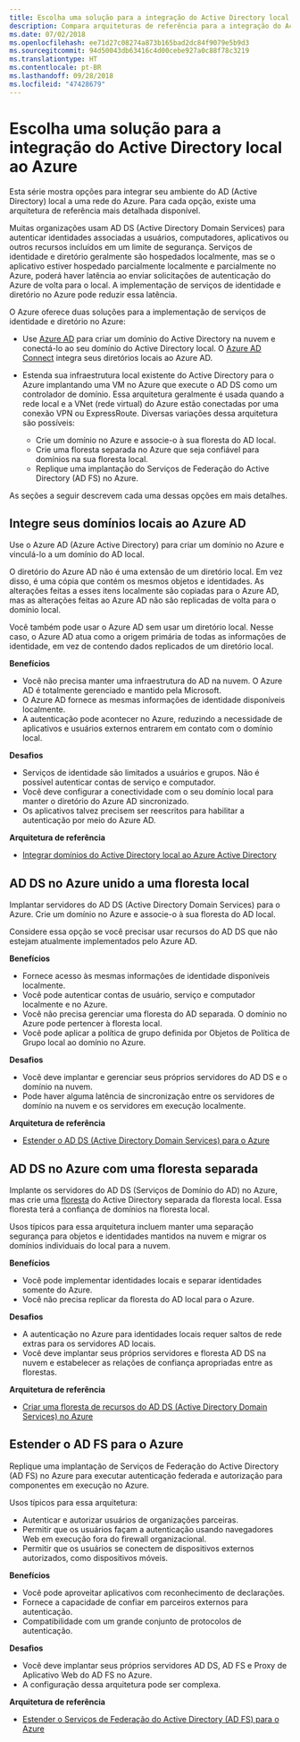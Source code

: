 ```yaml
---
title: Escolha uma solução para a integração do Active Directory local ao Azure.
description: Compara arquiteturas de referência para a integração do Active Directory local ao Azure.
ms.date: 07/02/2018
ms.openlocfilehash: ee71d27c08274a873b165bad2dc84f9079e5b9d3
ms.sourcegitcommit: 94d50043db63416c4d00cebe927a0c88f78c3219
ms.translationtype: HT
ms.contentlocale: pt-BR
ms.lasthandoff: 09/28/2018
ms.locfileid: "47428679"
---
```

# <a name="choose-a-solution-for-integrating-on-premises-active-directory-with-azure"></a>Escolha uma solução para a integração do Active Directory local ao Azure

Esta série mostra opções para integrar seu ambiente do AD (Active Directory) local a uma rede do Azure. Para cada opção, existe uma arquitetura de referência mais detalhada disponível.

Muitas organizações usam AD DS (Active Directory Domain Services) para autenticar identidades associadas a usuários, computadores, aplicativos ou outros recursos incluídos em um limite de segurança. Serviços de identidade e diretório geralmente são hospedados localmente, mas se o aplicativo estiver hospedado parcialmente localmente e parcialmente no Azure, poderá haver latência ao enviar solicitações de autenticação do Azure de volta para o local. A implementação de serviços de identidade e diretório no Azure pode reduzir essa latência.

O Azure oferece duas soluções para a implementação de serviços de identidade e diretório no Azure: 

* Use [Azure AD][azure-active-directory] para criar um domínio do Active Directory na nuvem e conectá-lo ao seu domínio do Active Directory local. O [Azure AD Connect][azure-ad-connect] integra seus diretórios locais ao Azure AD.

* Estenda sua infraestrutura local existente do Active Directory para o Azure implantando uma VM no Azure que execute o AD DS como um controlador de domínio. Essa arquitetura geralmente é usada quando a rede local e a VNet (rede virtual) do Azure estão conectadas por uma conexão VPN ou ExpressRoute. Diversas variações dessa arquitetura são possíveis: 

    - Crie um domínio no Azure e associe-o à sua floresta do AD local.
    - Crie uma floresta separada no Azure que seja confiável para domínios na sua floresta local.
    - Replique uma implantação do Serviços de Federação do Active Directory (AD FS) no Azure. 

As seções a seguir descrevem cada uma dessas opções em mais detalhes.

## <a name="integrate-your-on-premises-domains-with-azure-ad"></a>Integre seus domínios locais ao Azure AD

Use o Azure AD (Azure Active Directory) para criar um domínio no Azure e vinculá-lo a um domínio do AD local. 

O diretório do Azure AD não é uma extensão de um diretório local. Em vez disso, é uma cópia que contém os mesmos objetos e identidades. As alterações feitas a esses itens localmente são copiadas para o Azure AD, mas as alterações feitas ao Azure AD não são replicadas de volta para o domínio local.

Você também pode usar o Azure AD sem usar um diretório local. Nesse caso, o Azure AD atua como a origem primária de todas as informações de identidade, em vez de contendo dados replicados de um diretório local.

**Benefícios**

* Você não precisa manter uma infraestrutura do AD na nuvem. O Azure AD é totalmente gerenciado e mantido pela Microsoft.
* O Azure AD fornece as mesmas informações de identidade disponíveis localmente.
* A autenticação pode acontecer no Azure, reduzindo a necessidade de aplicativos e usuários externos entrarem em contato com o domínio local.

**Desafios**

* Serviços de identidade são limitados a usuários e grupos. Não é possível autenticar contas de serviço e computador.
* Você deve configurar a conectividade com o seu domínio local para manter o diretório do Azure AD sincronizado. 
* Os aplicativos talvez precisem ser reescritos para habilitar a autenticação por meio do Azure AD.

**Arquitetura de referência**

- [Integrar domínios do Active Directory local ao Azure Active Directory][aad]

## <a name="ad-ds-in-azure-joined-to-an-on-premises-forest"></a>AD DS no Azure unido a uma floresta local

Implantar servidores do AD DS (Active Directory Domain Services) para o Azure. Crie um domínio no Azure e associe-o à sua floresta do AD local. 

Considere essa opção se você precisar usar recursos do AD DS que não estejam atualmente implementados pelo Azure AD. 

**Benefícios**

* Fornece acesso às mesmas informações de identidade disponíveis localmente.
* Você pode autenticar contas de usuário, serviço e computador localmente e no Azure.
* Você não precisa gerenciar uma floresta do AD separada. O domínio no Azure pode pertencer à floresta local.
* Você pode aplicar a política de grupo definida por Objetos de Política de Grupo local ao domínio no Azure.

**Desafios**

* Você deve implantar e gerenciar seus próprios servidores do AD DS e o domínio na nuvem.
* Pode haver alguma latência de sincronização entre os servidores de domínio na nuvem e os servidores em execução localmente.

**Arquitetura de referência**

- [Estender o AD DS (Active Directory Domain Services) para o Azure][ad-ds]

## <a name="ad-ds-in-azure-with-a-separate-forest"></a>AD DS no Azure com uma floresta separada

Implante os servidores do AD DS (Serviços de Domínio do AD) no Azure, mas crie uma [floresta][ad-forest-defn] do Active Directory separada da floresta local. Essa floresta terá a confiança de domínios na floresta local.

Usos típicos para essa arquitetura incluem manter uma separação segurança para objetos e identidades mantidos na nuvem e migrar os domínios individuais do local para a nuvem.

**Benefícios**

* Você pode implementar identidades locais e separar identidades somente do Azure.
* Você não precisa replicar da floresta do AD local para o Azure.

**Desafios**

* A autenticação no Azure para identidades locais requer saltos de rede extras para os servidores AD locais.
* Você deve implantar seus próprios servidores e floresta AD DS na nuvem e estabelecer as relações de confiança apropriadas entre as florestas.

**Arquitetura de referência**

- [Criar uma floresta de recursos do AD DS (Active Directory Domain Services) no Azure][ad-ds-forest]

## <a name="extend-ad-fs-to-azure"></a>Estender o AD FS para o Azure

Replique uma implantação de Serviços de Federação do Active Directory (AD FS) no Azure para executar autenticação federada e autorização para componentes em execução no Azure. 

Usos típicos para essa arquitetura:

* Autenticar e autorizar usuários de organizações parceiras.
* Permitir que os usuários façam a autenticação usando navegadores Web em execução fora do firewall organizacional.
* Permitir que os usuários se conectem de dispositivos externos autorizados, como dispositivos móveis. 

**Benefícios**

* Você pode aproveitar aplicativos com reconhecimento de declarações.
* Fornece a capacidade de confiar em parceiros externos para autenticação.
* Compatibilidade com um grande conjunto de protocolos de autenticação.

**Desafios**

* Você deve implantar seus próprios servidores AD DS, AD FS e Proxy de Aplicativo Web do AD FS no Azure.
* A configuração dessa arquitetura pode ser complexa.

**Arquitetura de referência**

- [Estender o Serviços de Federação do Active Directory (AD FS) para o Azure][adfs]

<!-- links -->

[aad]: ./azure-ad.md
[ad-ds]: ./adds-extend-domain.md
[ad-ds-forest]: ./adds-forest.md
[ad-forest-defn]: /windows/desktop/AD/forests
[adfs]: ./adfs.md

[azure-active-directory]: /azure/active-directory-domain-services/active-directory-ds-overview
[azure-ad-connect]: /azure/active-directory/hybrid/whatis-hybrid-identity
